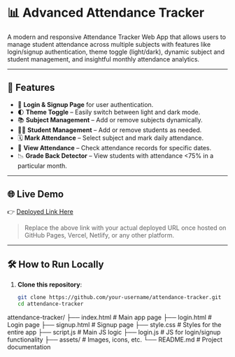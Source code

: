 # 📊 Advanced Attendance Tracker

A modern and responsive Attendance Tracker Web App that allows users to manage student attendance across multiple subjects with features like login/signup authentication, theme toggle (light/dark), dynamic subject and student management, and insightful monthly attendance analytics.

---

## 🚀 Features

- 🔐 **Login & Signup Page** for user authentication.
- 🌓 **Theme Toggle** – Easily switch between light and dark mode.
- 📚 **Subject Management** – Add or remove subjects dynamically.
- 👨‍🎓 **Student Management** – Add or remove students as needed.
- 🗓️ **Mark Attendance** – Select subject and mark daily attendance.
- 🔎 **View Attendance** – Check attendance records for specific dates.
- 📉 **Grade Back Detector** – View students with attendance <75% in a particular month.

---

## 🌐 Live Demo

👉 [Deployed Link Here](https://your-deployed-link.com)

> Replace the above link with your actual deployed URL once hosted on GitHub Pages, Vercel, Netlify, or any other platform.

---

## 🛠️ How to Run Locally

1. **Clone this repository**:
   ```bash
   git clone https://github.com/your-username/attendance-tracker.git
   cd attendance-tracker
attendance-tracker/
├── index.html         # Main app page
├── login.html         # Login page
├── signup.html        # Signup page
├── style.css          # Styles for the entire app
├── script.js          # Main JS logic
├── login.js           # JS for login/signup functionality
├── assets/            # Images, icons, etc.
└── README.md          # Project documentation

